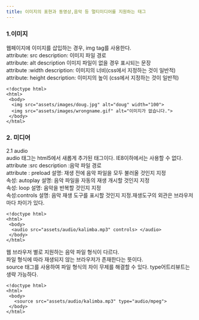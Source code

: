 ```yaml
---
title: 이미지의 표현과 동영상,음악 등 멀티미디어를 지원하는 태그
---
```


### 1.이미지
웹페이지에 이미지를 삽입하는 경우, img tag를 사용한다. <br>
attribute: src description: 이미지 파일 경로 <br>
attribute: alt description 이미지 파일이 없을 경우 표시되는 문장 <br>
attribute :width description: 이미지의 너비(css에서 지정하는 것이 일반적) <br>
attribute: height description: 이미지의 높이 (css에서 지정하는 것이 일반적) <br>
```
<!doctype html>
<html>
 <body>
  <img src="assets/images/doug.jpg" alt="doug" width="100">
  <img src="assets/images/wrongname.gif" alt="이미지가 없습니다.">
 </body>
</html>
```
### 2. 미디어
2.1 audio <br>
audio 태그는 html5에서 새롭게 추가된 태그이다. IE8이하에서는 사용할 수 없다.<br>
attribute :src description :음악 파일 경로 <br>
attribute : preload 설명: 재생 전에 음악 파일을 모두 불러올 것인지 지정 <br>
속성: autoplay 설명: 음악 파일을 자동의 재생 개시할 것인지 지정<br>
속성: loop 설명: 음악을 반복할 것인지 지정 <br>
속성:controls 설명: 음악 재생 도구를 표시할 것인지 지정.재생도구의 외관은 브라우저 마다 차이가 있다.<br>

```
<!doctype html>
<html>
 <body>
  <audio src="assets/audio/kalimba.mp3" controls> </audio>
 </body>
</html>
```
웹 브라우저 별로 지원하는 음악 파일 형식이 다르다. <br> 
파일 형식에 따라 재생되지 않는 브라우저가 존재한다는 뜻이다. <br>
source 태그를 사용하여 파일 형식의 차이 무제를 해결할 수 있다. type어트리뷰트는 생략 가능하다.<br>
```
<!doctype html>
<html>
 <body>
   <source src="assets/audio/kalimba.mp3" type="audio/mpeg">
 </body>
</html>
```



